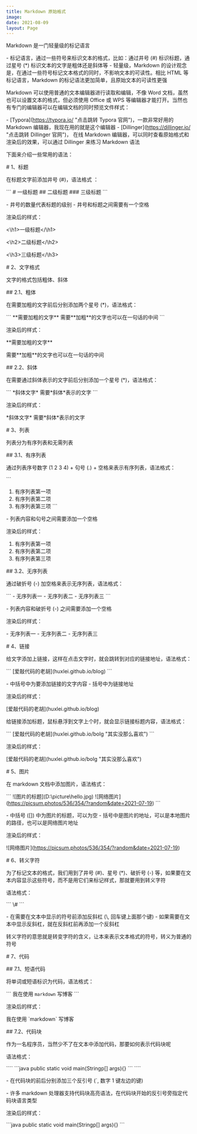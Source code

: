 ```yaml
---
title: Markdown 原始格式
image: 
date: 2021-08-09
layout: Page
---
```


Markdown 是一门轻量级的标记语言

\- 标记语言，通过一些符号来标识文本的格式，比如：通过井号 (#) 标识标题，通过星号 (*) 标识文本的文字是粗体还是斜体等
\- 轻量级，Markdown 的设计观念是，在通过一些符号标记文本格式的同时，不影响文本的可读性。相比 HTML 等标记语言，Markdown 的标记语法更加简单，且原始文本的可读性更强



Markdown 可以使用普通的文本编辑器进行读取和编辑，不像 Word 文档，虽然也可以设置文本的格式，但必须使用 Office 或 WPS 等编辑器才能打开。当然也有专门的编辑器可以在编辑文档的同时预览文件样式：

\- \[Typora](https://typora.io/ "点击跳转 Typora 官网")，一款非常好用的 Markdown 编辑器，我现在用的就是这个编辑器
\- \[Dillinger](https://dillinger.io/ "点击跳转 Dillinger 官网")， 在线 Markdown 编辑器，可以同时查看原始格式和渲染后的效果，可以通过 Dillinger 来练习 Markdown 语法



下面来介绍一些常用的语法：

\# 1、标题

在标题文字前添加井号 (#)，语法格式 ：

\`\`\` 
\# 一级标题
\#\# 二级标题
\#\#\# 三级标题
\`\`\`

\- 井号的数量代表标题的级别
\- 井号和标题之间需要有一个空格

渲染后的样式：

<\h1>一级标题</\h1>

<\h2>二级标题</\h2>

<\h3>三级标题</\h3>

\# 2、文字格式

文字的格式包括粗体、斜体

\#\# 2.1、粗体

在需要加粗的文字前后分别添加两个星号 (*)，语法格式：

\`\`\` 
\*\*需要加粗的文字**
需要\*\*加粗**的文字也可以在一句话的中间
\`\`\`

渲染后的样式：

\*\*需要加粗的文字**

需要\*\*加粗**的文字也可以在一句话的中间

\#\# 2.2、斜体

在需要通过斜体表示的文字前后分别添加一个星号 (*)，语法格式：

\`\`\`
\*斜体文字*
需要\*斜体*表示的文字
\`\`\`

渲染后的样式：

\*斜体文字*
需要\*斜体*表示的文字

\# 3、列表

列表分为有序列表和无需列表

\#\# 3.1、有序列表

通过列表序号数字 (1 2 3 4) + 句号 (.) + 空格来表示有序列表，语法格式：

\`\`\` 
1. 有序列表第一项
2. 有序列表第二项
3. 有序列表第三项
\`\`\`

\- 列表内容和句号之间需要添加一个空格

渲染后的样式：

1. 有序列表第一项
2. 有序列表第二项
3. 有序列表第三项

\#\# 3.2、无序列表

通过破折号 (-) 加空格来表示无序列表，语法格式：

\`\`\` 
\- 无序列表一
\- 无序列表二
\- 无序列表三
\`\`\`

\- 列表内容和破折号 (-) 之间需要添加一个空格

渲染后的样式：

\- 无序列表一
\- 无序列表二
\- 无序列表三

\# 4、链接

给文字添加上链接，这样在点击文字时，就会跳转到对应的链接地址，语法格式：

\`\`\` 
\[爱敲代码的老胡](huxlei.github.io/blog)
\`\`\`

\- 中括号中为要添加链接的文字内容
\- 括号中为链接地址

渲染后的样式：

\[爱敲代码的老胡](huxlei.github.io/blog)

给链接添加标题，鼠标悬浮到文字上个时，就会显示链接标题内容，语法格式：

\`\`\` 
\[爱敲代码的老胡](huxlei.github.io/bolg "其实没那么喜欢")
\`\`\`

渲染后的样式：

\[爱敲代码的老胡](huxlei.github.io/bolg "其实没那么喜欢")

\# 5、图片

在 markdown 文档中添加图片，语法格式：

\`\`\` 
\!\[图片的标题](D:\picture\hello.jpg)
\!\[网络图片](https://picsum.photos/536/354/?random&date=2021-07-19)
\`\`\`

\- 中括号 ([]) 中为图片的标题，可以为空
\- 括号中是图片的地址，可以是本地图片的路径，也可以是网络图片地址

渲染后的样式：

\!\[网络图片](https://picsum.photos/536/354/?random&date=2021-07-19)

\# 6、转义字符

为了标记文本的格式，我们用到了井号 (#)、星号 (*)、破折号 (-) 等，如果要在文本内容显示这些符号，而不是用它们来标记样式，那就要用到转义字符

语法格式：

\`\`\`
\\#
\`\`\`

\- 在需要在文本中显示的符号前添加反斜杠 (\\, 回车键上面那个键)
\- 如果需要在文本中显示反斜杠，就在反斜杠前再添加一个反斜杠

转义字符的意思就是转变字符的含义，让本来表示文本格式的符号，转义为普通的符号

\# 7、代码

\#\# 7.1、短语代码

将单词或短语标识为代码，语法格式：

\`\`\`
我在使用 `markdown` 写博客
\`\`\`

渲染后的样式：

我在使用 \`markdown` 写博客

\#\# 7.2、代码块

作为一名程序员，当然少不了在文本中添加代码，那要如何表示代码块呢

语法格式：

\`\`\`\`
\`\`\`java
public static void main(Stringp[] args){}
\`\`\`
\`\`\`\`

\- 在代码块的前后分别添加三个反引号 (`, 数字 1 键左边的键)

\- 许多 markdown 处理器支持代码块高亮语法，在代码块开始的反引号旁指定代码块语言类型

渲染后的样式：

\`\`\`java
public static void main(Stringp[] args){}
\`\`\`

